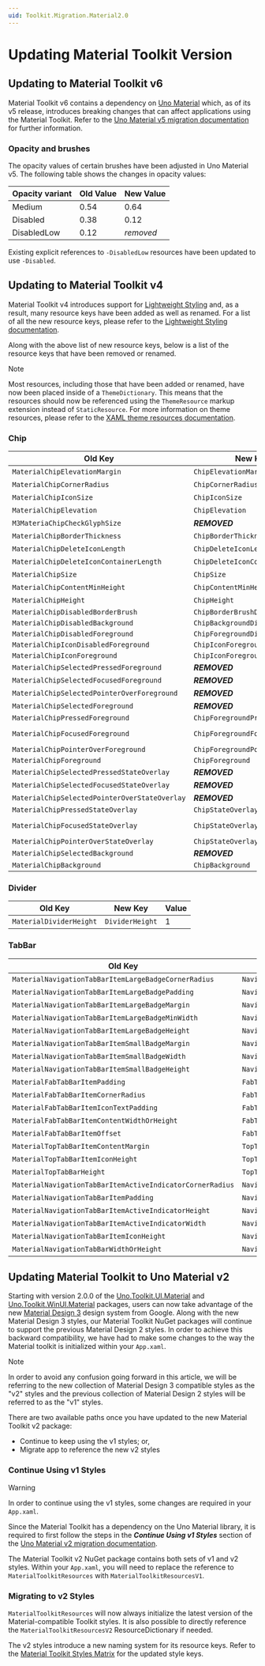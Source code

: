```yaml
---
uid: Toolkit.Migration.Material2.0
---
```


# Updating Material Toolkit Version

## Updating to Material Toolkit v6

Material Toolkit v6 contains a dependency on [Uno Material](Uno.Themes.Material.GetStarted) which, as of its v5 release, introduces breaking changes that can affect applications using the Material Toolkit. Refer to the [Uno Material v5 migration documentation](xref:Uno.Themes.Material.Migration#updating-to-unothemes-v50) for further information.

### Opacity and brushes

The opacity values of certain brushes have been adjusted in Uno Material v5. The following table shows the changes in opacity values:

| Opacity variant | Old Value | New Value |
|-----------------|-----------|-----------|
| Medium          | 0.54      | 0.64      |
| Disabled        | 0.38      | 0.12      |
| DisabledLow     | 0.12      | *removed* |

Existing explicit references to `-DisabledLow` resources have been updated to use `-Disabled`.

## Updating to Material Toolkit v4

Material Toolkit v4 introduces support for [Lightweight Styling](lightweight-styling.md) and, as a result, many resource keys have been added as well as renamed. For a list of all the new resource keys, please refer to the [Lightweight Styling documentation](lightweight-styling.md#resource-keys).

Along with the above list of new resource keys, below is a list of the resource keys that have been removed or renamed.

> [!NOTE]
> Most resources, including those that have been added or renamed, have now been placed inside of a `ThemeDictionary`. This means that the resources should now be referenced using the `ThemeResource` markup extension instead of `StaticResource`. For more information on theme resources, please refer to the [XAML theme resources documentation](https://learn.microsoft.com/en-us/windows/apps/design/style/xaml-theme-resources).

### Chip

| Old Key                                       | New Key                         | Value                                                             |
|-----------------------------------------------|---------------------------------|-------------------------------------------------------------------|
| `MaterialChipElevationMargin`                 | `ChipElevationMargin`           | 4                                                                 |
| `MaterialChipCornerRadius`                    | `ChipCornerRadius`              | 8                                                                 |
| `MaterialChipIconSize`                        | `ChipIconSize`                  | 18                                                                |
| `MaterialChipElevation`                       | `ChipElevation`                 | 4                                                                 |
| `M3MateriaChipCheckGlyphSize`                 | **_REMOVED_**                   | 20                                                                |
| `MaterialChipBorderThickness`                 | `ChipBorderThickness`           | 1                                                                 |
| `MaterialChipDeleteIconLength`                | `ChipDeleteIconLength`          | 11                                                                |
| `MaterialChipDeleteIconContainerLength`       | `ChipDeleteIconContainerLength` | 18                                                                |
| `MaterialChipSize`                            | `ChipSize`                      | 12                                                                |
| `MaterialChipContentMinHeight`                | `ChipContentMinHeight`          | 20                                                                |
| `MaterialChipHeight`                          | `ChipHeight`                    | 32                                                                |
| `MaterialChipDisabledBorderBrush`             | `ChipBorderBrushDisabled`       | `OnSurfaceVariantDisabledLowBrush`                                |
| `MaterialChipDisabledBackground`              | `ChipBackgroundDisabled`        | `OnSurfaceDisabledLowBrush`                                       |
| `MaterialChipDisabledForeground`              | `ChipForegroundDisabled`        | `OnSurfaceDisabledBrush`                                          |
| `MaterialChipIconDisabledForeground`          | `ChipIconForegroundDisabled`    | `OnSurfaceDisabledBrush`                                          |
| `MaterialChipIconForeground`                  | `ChipIconForeground`            | `PrimaryBrush`                                                    |
| `MaterialChipSelectedPressedForeground`       | **_REMOVED_**                   | `OnSecondaryContainerBrush`                                       |
| `MaterialChipSelectedFocusedForeground`       | **_REMOVED_**                   | `OnSecondaryContainerBrush`                                       |
| `MaterialChipSelectedPointerOverForeground`   | **_REMOVED_**                   | `OnSecondaryContainerBrush`                                       |
| `MaterialChipSelectedForeground`              | **_REMOVED_**                   | `OnSecondaryContainerBrush`                                       |
| `MaterialChipPressedForeground`               | `ChipForegroundPressed`         | `OnSurfaceVariantBrush`                                           |
| `MaterialChipFocusedForeground`               | `ChipForegroundFocused`         | `OnSurfaceVariantBrush` -> `SystemControlTransparentBrush`        |
| `MaterialChipPointerOverForeground`           | `ChipForegroundPointerOver`     | `OnSurfaceVariantBrush`                                           |
| `MaterialChipForeground`                      | `ChipForeground`                | `OnSurfaceVariantBrush`                                           |
| `MaterialChipSelectedPressedStateOverlay`     | **_REMOVED_**                   | `OnSecondaryContainerSelectedBrush`                               |
| `MaterialChipSelectedFocusedStateOverlay`     | **_REMOVED_**                   | `OnSecondaryContainerFocusedBrush`                                |
| `MaterialChipSelectedPointerOverStateOverlay` | **_REMOVED_**                   | `OnSecondaryContainerHoverBrush`                                  |
| `MaterialChipPressedStateOverlay`             | `ChipStateOverlayPressed`       | `OnSurfaceVariantPressedBrush`                                    |
| `MaterialChipFocusedStateOverlay`             | `ChipStateOverlayFocused`       | `OnSurfaceVariantFocusedBrush` -> `SystemControlTransparentBrush` |
| `MaterialChipPointerOverStateOverlay`         | `ChipStateOverlayPointerOver`   | `OnSurfaceVariantHoverBrush`                                      |
| `MaterialChipSelectedBackground`              | **_REMOVED_**                   | `SecondaryContainerBrush`                                         |
| `MaterialChipBackground`                      | `ChipBackground`                | `SystemControlTransparentBrush`                                   |

### Divider

| Old Key                 | New Key         | Value |
|-------------------------|-----------------|-------|
| `MaterialDividerHeight` | `DividerHeight` | 1     |

### TabBar

| Old Key                                                   | New Key                                           | Value     |
|-----------------------------------------------------------|---------------------------------------------------|-----------|
| `MaterialNavigationTabBarItemLargeBadgeCornerRadius`      | `NavigationTabBarItemLargeBadgeCornerRadius`      | 8         |
| `MaterialNavigationTabBarItemLargeBadgePadding`           | `NavigationTabBarItemLargeBadgePadding`           | 4,0       |
| `MaterialNavigationTabBarItemLargeBadgeMargin`            | `NavigationTabBarItemLargeBadgeMargin`            | 32,2,0,0  |
| `MaterialNavigationTabBarItemLargeBadgeMinWidth`          | `NavigationTabBarItemLargeBadgeMinWidth`          | 16        |
| `MaterialNavigationTabBarItemLargeBadgeHeight`            | `NavigationTabBarItemLargeBadgeHeight`            | 16        |
| `MaterialNavigationTabBarItemSmallBadgeMargin`            | `NavigationTabBarItemSmallBadgeMargin`            | 0,4,20,0  |
| `MaterialNavigationTabBarItemSmallBadgeWidth`             | `NavigationTabBarItemSmallBadgeWidth`             | 6         |
| `MaterialNavigationTabBarItemSmallBadgeHeight`            | `NavigationTabBarItemSmallBadgeHeight`            | 6         |
| `MaterialFabTabBarItemPadding`                            | `FabTabBarItemPadding`                            | 20        |
| `MaterialFabTabBarItemCornerRadius`                       | `FabTabBarItemCornerRadius`                       | 16        |
| `MaterialFabTabBarItemIconTextPadding`                    | `FabTabBarItemIconTextPadding`                    | 12        |
| `MaterialFabTabBarItemContentWidthOrHeight`               | `FabTabBarItemContentWidthOrHeight`               | 16        |
| `MaterialFabTabBarItemOffset`                             | `FabTabBarItemOffset`                             | -32       |
| `MaterialTopTabBarItemContentMargin`                      | `TopTabBarItemContentMargin`                      | 0         |
| `MaterialTopTabBarItemIconHeight`                         | `TopTabBarItemIconHeight`                         | 20        |
| `MaterialTopTabBarHeight`                                 | `TopTabBarHeight`                                 | 48        |
| `MaterialNavigationTabBarItemActiveIndicatorCornerRadius` | `NavigationTabBarItemActiveIndicatorCornerRadius` | 16        |
| `MaterialNavigationTabBarItemPadding`                     | `NavigationTabBarItemPadding`                     | 0,12,0,16 |
| `MaterialNavigationTabBarItemActiveIndicatorHeight`       | `NavigationTabBarItemActiveIndicatorHeight`       | 32        |
| `MaterialNavigationTabBarItemActiveIndicatorWidth`        | `NavigationTabBarItemActiveIndicatorWidth`        | 64        |
| `MaterialNavigationTabBarItemIconHeight`                  | `NavigationTabBarItemIconHeight`                  | 18        |
| `MaterialNavigationTabBarWidthOrHeight`                   | `NavigationTabBarWidthOrHeight`                   | 80        |

## Updating Material Toolkit to Uno Material v2

Starting with version 2.0.0 of the [Uno.Toolkit.UI.Material](https://www.nuget.org/packages/Uno.Toolkit.UI.Material/2.0.0) and [Uno.Toolkit.WinUI.Material](https://www.nuget.org/packages/Uno.Toolkit.WinUI.Material/2.0.0) packages, users can now take advantage of the new [Material Design 3](https://m3.material.io/) design system from Google.
Along with the new Material Design 3 styles, our Material Toolkit NuGet packages will continue to support the previous Material Design 2 styles. In order to achieve this backward compatibility, we have had to make some changes to the way the Material toolkit is initialized within your `App.xaml`.

> [!NOTE]
> In order to avoid any confusion going forward in this article, we will be referring to the new collection of Material Design 3 compatible styles as the "v2" styles and the previous collection of Material Design 2 styles will be referred to as the "v1" styles.

 There are two available paths once you have updated to the new Material Toolkit v2 package:

- Continue to keep using the v1 styles; or,
- Migrate app to reference the new v2 styles

### Continue Using v1 Styles

> [!WARNING]
> In order to continue using the v1 styles, some changes are required in your `App.xaml`.

<!-- TODO: Use xref link. For some reason, it currently doesn't work. -->
Since the Material Toolkit has a dependency on the Uno Material library, it is required to first follow the steps in the **_Continue Using v1 Styles_** section of the [Uno Material v2 migration documentation](https://platform.uno/docs/articles/external/uno.themes/doc/material-migration.html).

The Material Toolkit v2 NuGet package contains both sets of v1 and v2 styles. Within your `App.xaml`, you will need to replace the reference to `MaterialToolkitResources` with `MaterialToolkitResourcesV1`.

### Migrating to v2 Styles

`MaterialToolkitResources` will now always initialize the latest version of the Material-compatible Toolkit styles. It is also possible to directly reference the `MaterialToolkitResourcesV2` ResourceDictionary if needed.

The v2 styles introduce a new naming system for its resource keys. Refer to the [Material Toolkit Styles Matrix](controls-styles.md) for the updated style keys.
